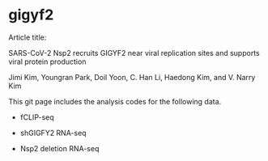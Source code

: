 # gigyf2
Article title:

SARS-CoV-2 Nsp2 recruits GIGYF2 near viral replication sites and supports viral protein production

Jimi Kim, Youngran Park, Doil Yoon, C. Han Li, Haedong Kim, and V. Narry Kim

This git page includes the analysis codes for the following data.

- fCLIP-seq

- shGIGFY2 RNA-seq

- Nsp2 deletion RNA-seq
